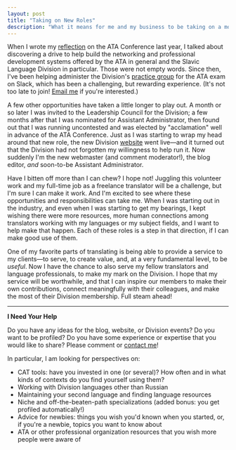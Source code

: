 ```yaml
---
layout: post
title: "Taking on New Roles"
description: "What it means for me and my business to be taking on a more active role in the ATA Slavic Language Division."
---
```

When I wrote my <a href="sokolskayatranslations.com/2016/11/12/ATA-look-back/">reflection</a> on the ATA Conference last year, I talked about discovering a drive to help build the networking and professional development systems offered by the ATA in general and the Slavic Language Division in particular. Those were not empty words. Since then, I've been helping administer the Division's <a href="http://www.ata-divisions.org/SLD/ata-exam-practice-group/">practice group</a> for the ATA exam on Slack, which has been a challenging, but rewarding experience. (It's not too late to join! <a href="sokolskayatranslations.com/contact/">Email me</a> if you're interested.)

A few other opportunities have taken a little longer to play out. A month or so later I was invited to the Leadership Council for the Division; a few months after that I was nominated for Assistant Administrator, then found out that I was running uncontested and was elected by "acclamation" well in advance of the ATA Conference. Just as I was starting to wrap my head around that new role, the new Division <a href="http://www.ata-divisions.org/SLD/">website</a> went live&mdash;and it turned out that the Division had not forgotten my willingness to help run it. Now suddenly I'm the new webmaster (and comment moderator!), the blog editor, *and* soon-to-be Assistant Administrator.

Have I bitten off more than I can chew? I hope not! Juggling this volunteer work and my full-time job as a freelance translator will be a challenge, but I'm sure I can make it work. And I'm excited to see where these opportunities and responsibilities can take me. When I was starting out in the industry, and even when I was starting to get my bearings, I kept wishing there were more resources, more human connections among translators working with my languages or my subject fields, and I want to help make that happen. Each of these roles is a step in that direction, if I can make good use of them.

One of my favorite parts of translating is being able to provide a service to my clients&mdash;to serve, to create value, and, at a very fundamental level, to be *useful*. Now I have the chance to also serve my fellow translators and language professionals, to make my mark on the Division. I hope that my service will be worthwhile, and that I can inspire our members to make their own contributions, connect meaningfully with their colleagues, and make the most of their Division membership. Full steam ahead!

---------------------
**I Need Your Help**

Do you have any ideas for the blog, website, or Division events? Do you want to be profiled? Do you have some experience or expertise that you would like to share? Please comment or <a href="sokolskayatranslations.com/contact/">contact me</a>!

In particular, I am looking for perspectives on:
* CAT tools: have you invested in one (or several)? How often and in what kinds of contexts do you find yourself using them?
* Working with Division languages other than Russian
* Maintaining your second language and finding language resources
* Niche and off-the-beaten-path specializations (added bonus: you get profiled automatically!)
* Advice for newbies: things you wish you'd known when you started, or, if you're a newbie, topics you want to know about
* ATA or other professional organization resources that you wish more people were aware of